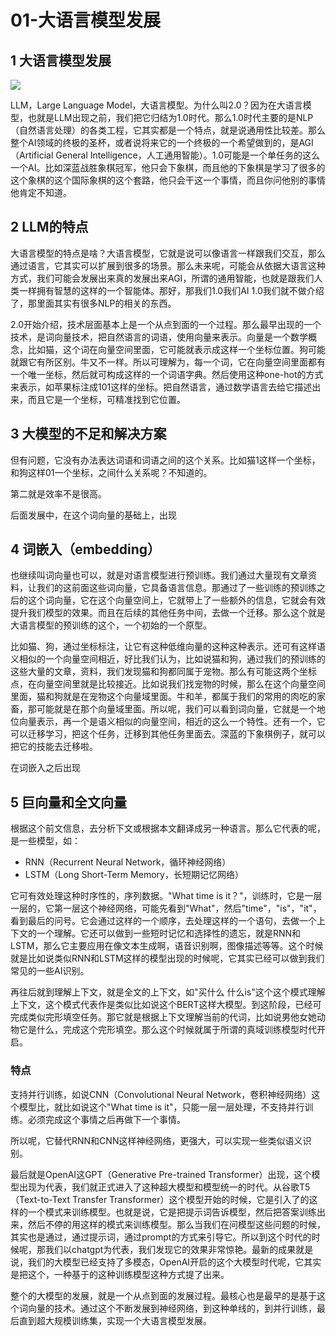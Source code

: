 # 01-大语言模型发展

## 1 大语言模型发展

 

![](https://my-img.javaedge.com.cn/javaedge-blog/2024/06/9ea6970824c551c060e9244eacee8232.png)

LLM，Large Language Model，大语言模型。为什么叫2.0？因为在大语言模型，也就是LLM出现之前，我们把它归结为1.0时代。那么1.0时代主要的是NLP（自然语言处理）的各类工程，它其实都是一个特点，就是说通用性比较差。那么整个AI领域的终极的圣杯，或者说将来它的一个终极的一个希望做到的，是AGI（Artificial General Intelligence，人工通用智能）。1.0可能是一个单任务的这么一个AI。比如深蓝战胜象棋冠军，他只会下象棋，而且他的下象棋是学习了很多的这个象棋的这个国际象棋的这个套路，他只会干这一个事情，而且你问他别的事情他肯定不知道。

## 2 LLM的特点

大语言模型的特点是啥？大语言模型，它就是说可以像语言一样跟我们交互，那么通过语言，它其实可以扩展到很多的场景。那么未来呢，可能会从依据大语言这种方式，我们可能会发展出来真的发展出来AGI，所谓的通用智能，也就是跟我们人类一样拥有智慧的这样的一个智能体。那好，那我们1.0我们AI 1.0我们就不做介绍了，那里面其实有很多NLP的相关的东西。

2.0开始介绍，技术层面基本上是一个从点到面的一个过程。那么最早出现的一个技术，是词向量技术，把自然语言的词语，使用向量来表示。向量是一个数学概念，比如猫，这个词在向量空间里面，它可能就表示成这样一个坐标位置。狗可能就跟它有所区别。牛又不一样。所以可理解为，每一个词，它在向量空间里面都有一个唯一坐标，然后就可构成这样的一个词语字典。然后使用这种one-hot的方式来表示，如苹果标注成101这样的坐标。把自然语言，通过数学语言去给它描述出来，而且它是一个坐标，可精准找到它位置。

## 3 大模型的不足和解决方案

但有问题，它没有办法表达词语和词语之间的这个关系。比如猫1这样一个坐标，和狗这样01一个坐标，之间什么关系呢？不知道的。

第二就是效率不是很高。

后面发展中，在这个词向量的基础上，出现

## 4 词嵌入（embedding）

也继续叫词向量也可以，就是对语言模型进行预训练。我们通过大量现有文章资料，让我们的这前面这些词向量，它具备语言信息。那通过了一些训练的预训练之后的这个词向量，它在这个向量空间上，它就带上了一些额外的信息，它就会有效提升我们模型的效果。而且在后续的其他任务中间，去做一个迁移。那么这个就是大语言模型的预训练的这个，一个初始的一个原型。

比如猫、狗，通过坐标标注，让它有这种低维向量的这种这种表示。还可有这样语义相似的一个向量空间相近，好比我们认为，比如说猫和狗，通过我们的预训练的这些大量的文章，资料，我们发现猫和狗都同属于宠物。那么有可能这两个坐标点，在向量空间里就是比较接近。比如说我们找宠物的时候，那么在这个向量空间里面，猫和狗就是在宠物这个向量域里面。牛和羊，都属于我们的常用的肉吃的家畜，那可能就是在那个向量域里面。所以呢，我们可以看到词向量，它就是一个地位向量表示，再一个是语义相似的向量空间，相近的这么一个特性。还有一个，它可以迁移学习，把这个任务，迁移到其他任务里面去。深蓝的下象棋例子，就可以把它的技能去迁移啦。

在词嵌入之后出现

## 5 巨向量和全文向量

根据这个前文信息，去分析下文或根据本文翻译成另一种语言。那么它代表的呢，是一些模型，如：

- RNN（Recurrent Neural Network，循环神经网络）
- LSTM（Long Short-Term Memory，长短期记忆网络）

它可有效处理这种时序性的，序列数据。"What time is it？"，训练时，它是一层一层的，它第一层这个神经网络，可能先看到"What"，然后"time"，"is"，"it"，看到最后的问号。它会通过这样的一个顺序，去处理这样的一个语句，去做一个上下文的一个理解。它还可以做到一些短时记忆和选择性的遗忘，就是RNN和LSTM，那么它主要应用在像文本生成啊，语音识别啊，图像描述等等。这个时候就是比如说类似RNN和LSTM这样的模型出现的时候呢，它其实已经可以做到我们常见的一些AI识别。

再往后就到理解上下文，就是全文的上下文，如"买什么 什么is"这个这个模式理解上下文，这个模式代表作是类似比如说这个BERT这样大模型。到这阶段，已经可完成类似完形填空任务。那它就是根据上下文理解当前的代词，比如说男他女她动物它是什么，完成这个完形填空。那么这个时候就属于所谓的真域训练模型时代开启。

### 特点

支持并行训练，如说CNN（Convolutional Neural Network，卷积神经网络）这个模型比，就比如说这个"What time is it"，只能一层一层处理，不支持并行训练。必须完成这个事情之后再做下一个事情。

所以呢，它替代RNN和CNN这样神经网络，更强大，可以实现一些类似语义识别。

最后就是OpenAI这GPT（Generative Pre-trained Transformer）出现，这个模型出现为代表，我们就正式进入了这种超大模型和模型统一的时代。从谷歌T5（Text-to-Text Transfer Transformer）这个模型开始的时候，它是引入了的这样的一个模式来训练模型。也就是说，它是把提示词告诉模型，然后把答案训练出来，然后不停的用这样的模式来训练模型。那么当我们在问模型这些问题的时候，其实也是通过，通过提示词，通过prompt的方式来引导它。所以到这个时代的时候呢，那我们以chatgpt为代表，我们发现它的效果非常惊艳。最新的成果就是说，我们的大模型已经支持了多模态，OpenAI开启的这个大模型时代呢，它其实是把这个，一种基于的这种训练模型这种方式提了出来。

整个的大模型的发展，就是一个从点到面的发展过程。最核心也是最早的是基于这个词向量的技术。通过这个不断发展到神经网络，到这种单线的，到并行训练，最后直到超大规模训练集，实现一个大语言模型发展。